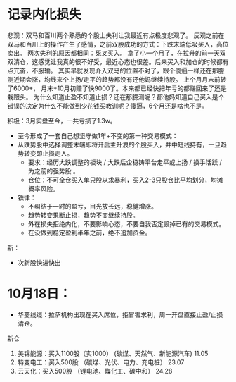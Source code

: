 # 记录内化损失
悲观：双马和百川两个熟悉的个股上失利让我最近有点极度悲观了。
反观之前在双马和百川上的操作产生了感情，之前双股成功的方式：下跌末端低吸买入，高位卖出。
两次失利的原因都相同：死叉买入。 拿了小一个月了，在拉升的前一天双双清仓，这感觉让我真的很不好受，最近心态也很差。后来买入和加仓的时候都有点亢奋，不服输。 其实早就发现介入双马的位置不对了，跟个傻逼一样还在那臆测近期会涨，均线来个上扬/走平的趋势都没有还他妈继续持股。 上个月月末前转了6000+， 月末+10月初赔了快9000了。本来都已经快把年亏的都赚回来了还是栽跟头。
为什么知道止盈不知道止损？还在那臆测呢？都他妈知道自己买入是个错误的决定为什么不能做到少花钱买教训呢？傻逼，6个月还是啥也不是。



积极：3月实盘至今，一共亏损了1.3w。
- 至今形成了一套自己想坚守做1年+不变的第一种交易模式：
- 从跌势股中选择调整末端即将开启主升浪的个股买入，并中短线持有，一旦趋势转变即止损走人。
  - 要求：经历大跌调整的板块 / 大跌后企稳铸平台走平或上扬 / 换手活跃 / 为之前的强势股 。 
  - 仓位：不可全仓买入单只股以求暴利，买入2-3只股仓比平均划分，均摊概率风险。
- 铁律：
  - 不纠结于一时的盈亏，目光放长远，稳健增涨。
  - 趋势转变果断止损，趋势不变继续持股。
  - 外在损失拒绝内化，不要影响心态，不要自我否定毁掉已有的交易模式。
  - 在没做到稳定盈利半年之前，绝不追加资金。



新：
- 次新股快进快出


# 10月18日：

- 华菱线缆：拉萨机构出现在买入席位，拒冒害求利，周一开盘直接止盈/止损清仓。

新仓
1. 美锦能源：买入1100股（实1000）  (碳煤、天然气、新能源汽车) 11.05
2. 特变电工：买入500股 （碳煤、光伏、电力、充电桩） 23.07
3. 云天化：买入500股  （锂电池、煤化工、碳中和） 24.28
